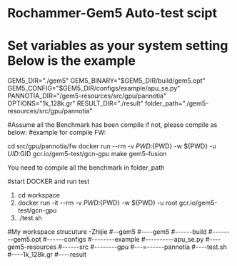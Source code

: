 # Rochammer-Gem5 Auto-test scipt

# Set variables as your system setting Below is the example
GEM5_DIR="./gem5"
GEM5_BINARY="$GEM5_DIR/build/gem5.opt"
GEM5_CONFIG="$GEM5_DIR/configs/example/apu_se.py"
PANNOTIA_DIR="/gem5-resources/src/gpu/pannotia"
OPTIONS="1k_128k.gr"
RESULT_DIR="./result"
folder_path="./gem5-resources/src/gpu/pannotia"

#Assume all the Benchmark has been compile if not, please compile as below:
#example for compile FW:

cd src/gpu/pannotia/fw
docker run --rm -v ${PWD}:${PWD} -w ${PWD} -u $UID:$GID gcr.io/gem5-test/gcn-gpu make gem5-fusion

You need to compile all the benchmark in folder_path

#start DOCKER and run test
1. cd workspace
2.  docker run -it --rm -v ${PWD}:${PWD} -w ${PWD} -u root gcr.io/gem5-test/gcn-gpu
3. ./test.sh

#My workspace strucuture -Zhijie
#--gem5
#----gem5
#------build
#--------gem5.opt
#------configs
#--------example
#----------apu_se.py
#----gem5-resources
#------src
#--------gpu
#---=------pannotia
#----test.sh
#----1k_128k.gr
#----result

